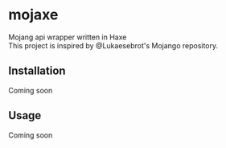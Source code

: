 # mojaxe
Mojang api wrapper written in Haxe\
This project is inspired by @Lukaesebrot's Mojango repository.

## Installation
Coming soon

## Usage
Coming soon